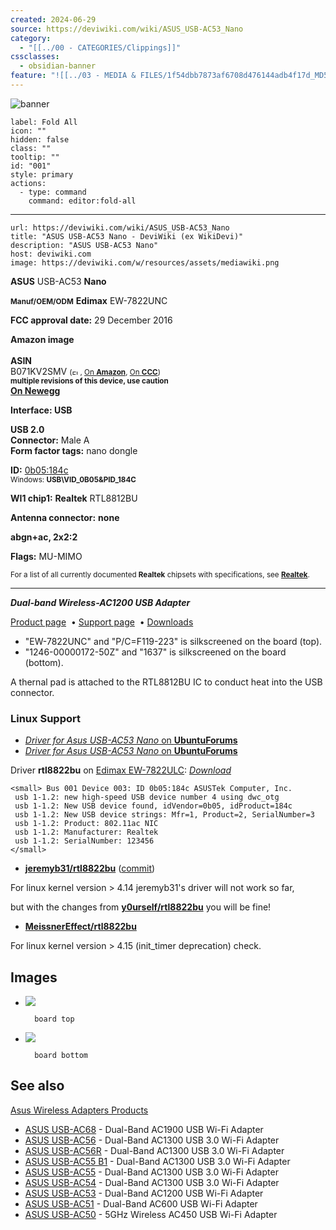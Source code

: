 ```yaml
---
created: 2024-06-29
source: https://deviwiki.com/wiki/ASUS_USB-AC53_Nano
category:
  - "[[../00 - CATEGORIES/Clippings]]"
cssclasses:
  - obsidian-banner
feature: "![[../03 - MEDIA & FILES/1f54dbb7873af6708d476144adb4f17d_MD5.png]]"
---
```


![banner](../03%20-%20MEDIA%20&%20FILES/1f54dbb7873af6708d476144adb4f17d_MD5.png)

```meta-bind-button
label: Fold All
icon: ""
hidden: false
class: ""
tooltip: ""
id: "001"
style: primary
actions:
  - type: command
    command: editor:fold-all

```

***

```cardlink
url: https://deviwiki.com/wiki/ASUS_USB-AC53_Nano
title: "ASUS USB-AC53 Nano - DeviWiki (ex WikiDevi)"
description: "ASUS USB-AC53 Nano"
host: deviwiki.com
image: https://deviwiki.com/w/resources/assets/mediawiki.png
```

**ASUS** USB-AC53 **Nano**

**<small>Manuf/OEM/ODM</small>** **Edimax** EW-7822UNC

**FCC approval date:** 29 December 2016  

**Amazon image**  
[](https://www.amazon.com/dp/B071KV2SMV?tag=wiki086-20)  
**ASIN**  
B071KV2SMV <small>(<span title="United States"><img alt="Flag of the United States.svg" src="https://upload.wikimedia.org/wikipedia/commons/thumb/a/a4/Flag_of_the_United_States.svg/13px-Flag_of_the_United_States.svg.png" decoding="async" width="13" height="7" srcset="https://upload.wikimedia.org/wikipedia/commons/thumb/a/a4/Flag_of_the_United_States.svg/20px-Flag_of_the_United_States.svg.png 1.5x, https://upload.wikimedia.org/wikipedia/commons/thumb/a/a4/Flag_of_the_United_States.svg/26px-Flag_of_the_United_States.svg.png 2x"></span>, <a rel="nofollow" href="https://www.amazon.com/dp/B071KV2SMV?tag=wiki086-20">On <b>Amazon</b></a>, <a rel="nofollow" href="http://camelcamelcamel.com/product/B071KV2SMV">On <b>CCC</b></a>)</small>  
**<small><span color="red">multiple revisions of this device, use caution</span></small>**  
**[On Newegg](https://www.newegg.com/Product/Product.aspx?Item=0XM-005U-00042)**

**Interface: USB**

**USB 2.0**  
**Connector:** Male A  
**Form factor tags:** nano dongle

**ID:** [0b05:184c](http://usb-ids.gowdy.us/read/UD/0b05/184c)  
<small>Windows: <b>USB\VID_0B05&amp;PID_184C</b></small>

**WI1 chip1:** **Realtek** RTL8812BU

**Antenna connector:** **none**

**abgn+ac, 2x2:2**

**Flags:** MU-MIMO

<small>For a list of all currently documented <b>Realtek</b> chipsets with specifications, see <b><a href="https://deviwiki.com/wiki/Realtek" title="Realtek">Realtek</a></b>.</small>  

***

_**Dual-band Wireless-AC1200 USB Adapter**_

[Product page](http://www.asus.com/Networking/USB-AC53-Nano)  • [Support page](https://www.asus.com/Networking/USB-AC53-Nano/HelpDesk/)  • [Downloads](https://www.asus.com/Networking/USB-AC53-Nano/HelpDesk_Download/)

- "EW-7822UNC" and "P/C=F119-223" is silkscreened on the board (top).
- "1246-00000172-50Z" and "1637" is silkscreened on the board (bottom).

A thernal pad is attached to the RTL8812BU IC to conduct heat into the USB connector.

### Linux Support

- [*Driver for Asus USB-AC53 Nano* on **UbuntuForums**](https://ubuntuforums.org/showthread.php?t=2362577)
- [*Driver for Asus USB-AC53 Nano* on **UbuntuForums**](https://ubuntuforums.org/showthread.php?t=2362669)

Driver **rtl8822bu** on [Edimax EW-7822ULC](https://deviwiki.com/wiki/Edimax_EW-7822ULC "Edimax EW-7822ULC"): [*Download*](http://www.edimax.com/edimax/mw/cufiles/files/download/Driver_Utility/EW-7822ULC_Linux_Driver_1.0.0.9.zip)

```
<small> Bus 001 Device 003: ID 0b05:184c ASUSTek Computer, Inc.
 usb 1-1.2: new high-speed USB device number 4 using dwc_otg
 usb 1-1.2: New USB device found, idVendor=0b05, idProduct=184c
 usb 1-1.2: New USB device strings: Mfr=1, Product=2, SerialNumber=3
 usb 1-1.2: Product: 802.11ac NIC
 usb 1-1.2: Manufacturer: Realtek
 usb 1-1.2: SerialNumber: 123456
</small>
```

- [**jeremyb31/rtl8822bu**](https://github.com/jeremyb31/rtl8822bu/blob/2bca1c86ac0aded009a0d9307abe0afd622f7c69/os_dep/linux/usb_intf.c) ([commit](https://github.com/jeremyb31/rtl8822bu/commit/2bca1c86ac0aded009a0d9307abe0afd622f7c69))

For linux kernel version > 4.14 jeremyb31's driver will not work so far,

but with the changes from [**y0urself/rtl8822bu**](https://github.com/y0urself/rtl8822bu) you will be fine!

- [**MeissnerEffect/rtl8822bu**](https://github.com/MeissnerEffect/rtl8822bu)

For linux kernel version > 4.15 (init\_timer deprecation) check.

## Images

- [![](../03%20-%20MEDIA%20&%20FILES/fa0d6b3c81b38183f9e737431453b7c9_MD5.jpg)](https://deviwiki.com/wiki/File:ASUS_USB-AC53_Nano_board_top.jpg)
		
		board top
		
- [![](../03%20-%20MEDIA%20&%20FILES/d001d338606b72d5a09bc8563dbdcaca_MD5.jpg)](https://deviwiki.com/wiki/File:ASUS_USB-AC53_Nano_board_bot.jpg)
		
		board bottom
		

## See also

[Asus Wireless Adapters Products](http://www.asus.com/Networking/Wireless-Adapters-Products/)

- [ASUS USB-AC68](https://deviwiki.com/wiki/ASUS_USB-AC68 "ASUS USB-AC68") - Dual-Band AC1900 USB Wi-Fi Adapter
- [ASUS USB-AC56](https://deviwiki.com/wiki/ASUS_USB-AC56 "ASUS USB-AC56") - Dual-Band AC1300 USB 3.0 Wi-Fi Adapter
- [ASUS USB-AC56R](https://deviwiki.com/wiki/ASUS_USB-AC56R "ASUS USB-AC56R") - Dual-Band AC1300 USB 3.0 Wi-Fi Adapter
- [ASUS USB-AC55 B1](https://deviwiki.com/wiki/ASUS_USB-AC55_B1 "ASUS USB-AC55 B1") - Dual-Band AC1300 USB 3.0 Wi-Fi Adapter
- [ASUS USB-AC55](https://deviwiki.com/wiki/ASUS_USB-AC55 "ASUS USB-AC55") - Dual-Band AC1300 USB 3.0 Wi-Fi Adapter
- [ASUS USB-AC54](https://deviwiki.com/wiki/ASUS_USB-AC54 "ASUS USB-AC54") - Dual-Band AC1300 USB 3.0 Wi-Fi Adapter
- [ASUS USB-AC53](https://deviwiki.com/wiki/ASUS_USB-AC53 "ASUS USB-AC53") - Dual-Band AC1200 USB Wi-Fi Adapter
- [ASUS USB-AC51](https://deviwiki.com/wiki/ASUS_USB-AC51 "ASUS USB-AC51") - Dual-Band AC600 USB Wi-Fi Adapter
- [ASUS USB-AC50](https://deviwiki.com/wiki/ASUS_USB-AC50 "ASUS USB-AC50") - 5GHz Wireless AC450 USB Wi-Fi Adapter
